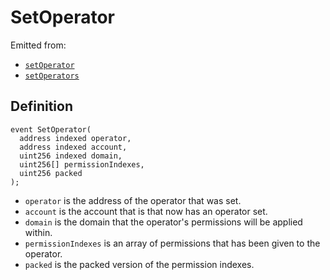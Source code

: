# SetOperator

Emitted from:

* [`setOperator`](/api/contracts/jboperatorstore/write/setoperator.md)
* [`setOperators`](/api/contracts/jboperatorstore/write/setoperators.md)

## Definition

```solidity
event SetOperator(
  address indexed operator,
  address indexed account,
  uint256 indexed domain,
  uint256[] permissionIndexes,
  uint256 packed
);
```

* `operator` is the address of the operator that was set.
* `account` is the account that is that now has an operator set.
* `domain` is the domain that the operator's permissions will be applied within.
* `permissionIndexes` is an array of permissions that has been given to the operator.
* `packed` is the packed version of the permission indexes.
